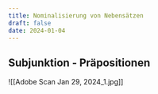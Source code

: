```yaml
---
title: Nominalisierung von Nebensätzen
draft: false
date: 2024-01-04
---
```


  
## Subjunktion - Präpositionen
![[Adobe Scan Jan 29, 2024_1.jpg]]